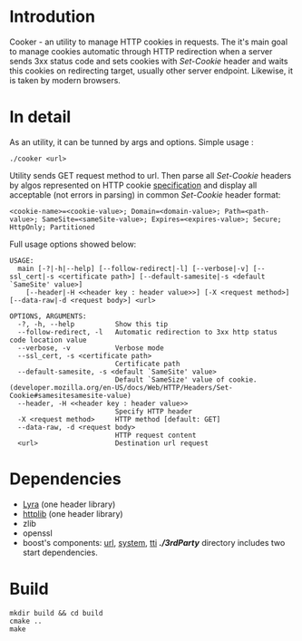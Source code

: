 # Introdution
Cooker - an utility to manage HTTP cookies in requests. The it's main goal to manage cookies automatic through HTTP redirection
when a server sends 3xx status code and sets cookies with *Set-Cookie* header and waits this cookies on redirecting target, 
usually other server endpoint. Likewise, it is taken by modern browsers.
# In detail
As an utility, it can be tunned by args and options. Simple usage :
```
./cooker <url>
```
Utility sends GET request method to url. Then parse all *Set-Cookie* headers by algos represented on HTTP cookie [specification](https://datatracker.ietf.org/doc/html/rfc6265) and 
display all acceptable (not errors in parsing) in common *Set-Cookie* header format:
```
<cookie-name>=<cookie-value>; Domain=<domain-value>; Path=<path-value>; SameSite=<sameSite-value>; Expires=<expires-value>; Secure; HttpOnly; Partitioned
```

Full usage options showed below: 
```
USAGE:
  main [-?|-h|--help] [--follow-redirect|-l] [--verbose|-v] [--ssl_cert|-s <certificate path>] [--default-samesite|-s <default `SameSite' value>]
    [--header|-H <<header key : header value>>] [-X <request method>] [--data-raw|-d <request body>] <url>

OPTIONS, ARGUMENTS:
  -?, -h, --help          Show this tip
  --follow-redirect, -l   Automatic redirection to 3xx http status code location value
  --verbose, -v           Verbose mode
  --ssl_cert, -s <certificate path>
                          Certificate path
  --default-samesite, -s <default `SameSite' value>
                          Default `SameSize' value of cookie. (developer.mozilla.org/en-US/docs/Web/HTTP/Headers/Set-Cookie#samesitesamesite-value)
  --header, -H <<header key : header value>>
                          Specify HTTP header
  -X <request method>     HTTP method [default: GET]
  --data-raw, -d <request body>
                          HTTP request content
  <url>                   Destination url request
```

# Dependencies
* [Lyra](https://github.com/bfgroup/Lyra) (one header library)
* [httplib](https://github.com/yhirose/cpp-httplib) (one header library)
* zlib
* openssl
* boost's components: [url](https://www.boost.org/), [system](https://www.boost.org/), [tti](https://www.boost.org/)
_**./3rdParty**_ directory includes two start dependencies. 
# Build
```
mkdir build && cd build
cmake ..
make
```
